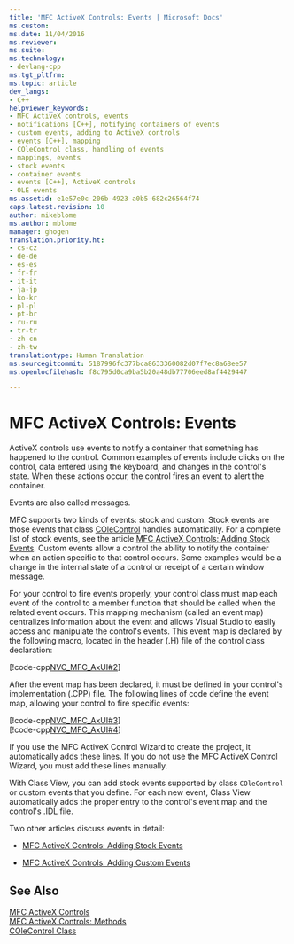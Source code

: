 ```yaml
---
title: 'MFC ActiveX Controls: Events | Microsoft Docs'
ms.custom: 
ms.date: 11/04/2016
ms.reviewer: 
ms.suite: 
ms.technology:
- devlang-cpp
ms.tgt_pltfrm: 
ms.topic: article
dev_langs:
- C++
helpviewer_keywords:
- MFC ActiveX controls, events
- notifications [C++], notifying containers of events
- custom events, adding to ActiveX controls
- events [C++], mapping
- COleControl class, handling of events
- mappings, events
- stock events
- container events
- events [C++], ActiveX controls
- OLE events
ms.assetid: e1e57e0c-206b-4923-a0b5-682c26564f74
caps.latest.revision: 10
author: mikeblome
ms.author: mblome
manager: ghogen
translation.priority.ht:
- cs-cz
- de-de
- es-es
- fr-fr
- it-it
- ja-jp
- ko-kr
- pl-pl
- pt-br
- ru-ru
- tr-tr
- zh-cn
- zh-tw
translationtype: Human Translation
ms.sourcegitcommit: 5187996fc377bca8633360082d07f7ec8a68ee57
ms.openlocfilehash: f8c795d0ca9ba5b20a48db77706eed8af4429447

---
```

# MFC ActiveX Controls: Events
ActiveX controls use events to notify a container that something has happened to the control. Common examples of events include clicks on the control, data entered using the keyboard, and changes in the control's state. When these actions occur, the control fires an event to alert the container.  
  
 Events are also called messages.  
  
 MFC supports two kinds of events: stock and custom. Stock events are those events that class [COleControl](../mfc/reference/colecontrol-class.md) handles automatically. For a complete list of stock events, see the article [MFC ActiveX Controls: Adding Stock Events](../mfc/mfc-activex-controls-adding-stock-events-to-an-activex-control.md). Custom events allow a control the ability to notify the container when an action specific to that control occurs. Some examples would be a change in the internal state of a control or receipt of a certain window message.  
  
 For your control to fire events properly, your control class must map each event of the control to a member function that should be called when the related event occurs. This mapping mechanism (called an event map) centralizes information about the event and allows Visual Studio to easily access and manipulate the control's events. This event map is declared by the following macro, located in the header (.H) file of the control class declaration:  
  
 [!code-cpp[NVC_MFC_AxUI#2](../mfc/codesnippet/cpp/mfc-activex-controls-events_1.h)]  
  
 After the event map has been declared, it must be defined in your control's implementation (.CPP) file. The following lines of code define the event map, allowing your control to fire specific events:  
  
 [!code-cpp[NVC_MFC_AxUI#3](../mfc/codesnippet/cpp/mfc-activex-controls-events_2.cpp)]  
[!code-cpp[NVC_MFC_AxUI#4](../mfc/codesnippet/cpp/mfc-activex-controls-events_3.cpp)]  
  
 If you use the MFC ActiveX Control Wizard to create the project, it automatically adds these lines. If you do not use the MFC ActiveX Control Wizard, you must add these lines manually.  
  
 With Class View, you can add stock events supported by class `COleControl` or custom events that you define. For each new event, Class View automatically adds the proper entry to the control's event map and the control's .IDL file.  
  
 Two other articles discuss events in detail:  
  
-   [MFC ActiveX Controls: Adding Stock Events](../mfc/mfc-activex-controls-adding-stock-events-to-an-activex-control.md)  
  
-   [MFC ActiveX Controls: Adding Custom Events](../mfc/mfc-activex-controls-adding-custom-events.md)  
  
## See Also  
 [MFC ActiveX Controls](../mfc/mfc-activex-controls.md)   
 [MFC ActiveX Controls: Methods](../mfc/mfc-activex-controls-methods.md)   
 [COleControl Class](../mfc/reference/colecontrol-class.md)



<!--HONumber=Jan17_HO2-->


